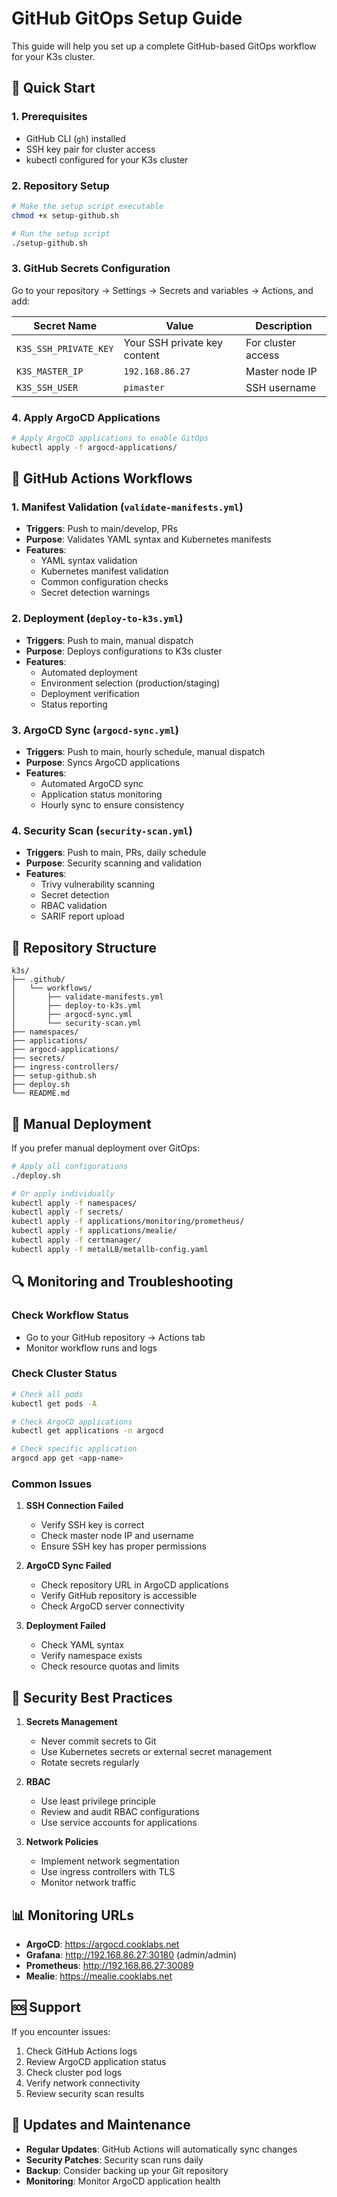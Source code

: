 # GitHub GitOps Setup Guide

This guide will help you set up a complete GitHub-based GitOps workflow for your K3s cluster.

## 🚀 Quick Start

### 1. Prerequisites

- GitHub CLI (`gh`) installed
- SSH key pair for cluster access
- kubectl configured for your K3s cluster

### 2. Repository Setup

```bash
# Make the setup script executable
chmod +x setup-github.sh

# Run the setup script
./setup-github.sh
```

### 3. GitHub Secrets Configuration

Go to your repository → Settings → Secrets and variables → Actions, and add:

| Secret Name | Value | Description |
|-------------|-------|-------------|
| `K3S_SSH_PRIVATE_KEY` | Your SSH private key content | For cluster access |
| `K3S_MASTER_IP` | `192.168.86.27` | Master node IP |
| `K3S_SSH_USER` | `pimaster` | SSH username |

### 4. Apply ArgoCD Applications

```bash
# Apply ArgoCD applications to enable GitOps
kubectl apply -f argocd-applications/
```

## 🔄 GitHub Actions Workflows

### 1. Manifest Validation (`validate-manifests.yml`)
- **Triggers**: Push to main/develop, PRs
- **Purpose**: Validates YAML syntax and Kubernetes manifests
- **Features**:
  - YAML syntax validation
  - Kubernetes manifest validation
  - Common configuration checks
  - Secret detection warnings

### 2. Deployment (`deploy-to-k3s.yml`)
- **Triggers**: Push to main, manual dispatch
- **Purpose**: Deploys configurations to K3s cluster
- **Features**:
  - Automated deployment
  - Environment selection (production/staging)
  - Deployment verification
  - Status reporting

### 3. ArgoCD Sync (`argocd-sync.yml`)
- **Triggers**: Push to main, hourly schedule, manual dispatch
- **Purpose**: Syncs ArgoCD applications
- **Features**:
  - Automated ArgoCD sync
  - Application status monitoring
  - Hourly sync to ensure consistency

### 4. Security Scan (`security-scan.yml`)
- **Triggers**: Push to main, PRs, daily schedule
- **Purpose**: Security scanning and validation
- **Features**:
  - Trivy vulnerability scanning
  - Secret detection
  - RBAC validation
  - SARIF report upload

## 📁 Repository Structure

```
k3s/
├── .github/
│   └── workflows/
│       ├── validate-manifests.yml
│       ├── deploy-to-k3s.yml
│       ├── argocd-sync.yml
│       └── security-scan.yml
├── namespaces/
├── applications/
├── argocd-applications/
├── secrets/
├── ingress-controllers/
├── setup-github.sh
├── deploy.sh
└── README.md
```

## 🔧 Manual Deployment

If you prefer manual deployment over GitOps:

```bash
# Apply all configurations
./deploy.sh

# Or apply individually
kubectl apply -f namespaces/
kubectl apply -f secrets/
kubectl apply -f applications/monitoring/prometheus/
kubectl apply -f applications/mealie/
kubectl apply -f certmanager/
kubectl apply -f metalLB/metallb-config.yaml
```

## 🔍 Monitoring and Troubleshooting

### Check Workflow Status
- Go to your GitHub repository → Actions tab
- Monitor workflow runs and logs

### Check Cluster Status
```bash
# Check all pods
kubectl get pods -A

# Check ArgoCD applications
kubectl get applications -n argocd

# Check specific application
argocd app get <app-name>
```

### Common Issues

1. **SSH Connection Failed**
   - Verify SSH key is correct
   - Check master node IP and username
   - Ensure SSH key has proper permissions

2. **ArgoCD Sync Failed**
   - Check repository URL in ArgoCD applications
   - Verify GitHub repository is accessible
   - Check ArgoCD server connectivity

3. **Deployment Failed**
   - Check YAML syntax
   - Verify namespace exists
   - Check resource quotas and limits

## 🔐 Security Best Practices

1. **Secrets Management**
   - Never commit secrets to Git
   - Use Kubernetes secrets or external secret management
   - Rotate secrets regularly

2. **RBAC**
   - Use least privilege principle
   - Review and audit RBAC configurations
   - Use service accounts for applications

3. **Network Policies**
   - Implement network segmentation
   - Use ingress controllers with TLS
   - Monitor network traffic

## 📊 Monitoring URLs

- **ArgoCD**: https://argocd.cooklabs.net
- **Grafana**: http://192.168.86.27:30180 (admin/admin)
- **Prometheus**: http://192.168.86.27:30089
- **Mealie**: https://mealie.cooklabs.net

## 🆘 Support

If you encounter issues:

1. Check GitHub Actions logs
2. Review ArgoCD application status
3. Check cluster pod logs
4. Verify network connectivity
5. Review security scan results

## 🔄 Updates and Maintenance

- **Regular Updates**: GitHub Actions will automatically sync changes
- **Security Patches**: Security scan runs daily
- **Backup**: Consider backing up your Git repository
- **Monitoring**: Monitor ArgoCD application health
